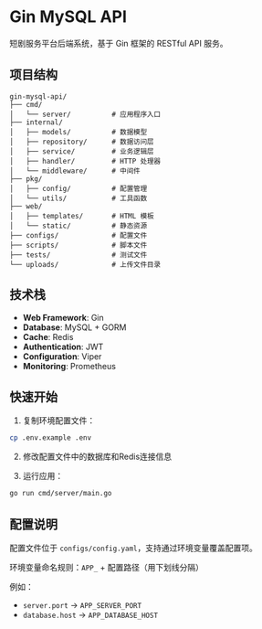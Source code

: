 # Gin MySQL API

短剧服务平台后端系统，基于 Gin 框架的 RESTful API 服务。

## 项目结构

```
gin-mysql-api/
├── cmd/
│   └── server/          # 应用程序入口
├── internal/
│   ├── models/          # 数据模型
│   ├── repository/      # 数据访问层
│   ├── service/         # 业务逻辑层
│   ├── handler/         # HTTP 处理器
│   └── middleware/      # 中间件
├── pkg/
│   ├── config/          # 配置管理
│   └── utils/           # 工具函数
├── web/
│   ├── templates/       # HTML 模板
│   └── static/          # 静态资源
├── configs/             # 配置文件
├── scripts/             # 脚本文件
├── tests/               # 测试文件
└── uploads/             # 上传文件目录
```

## 技术栈

- **Web Framework**: Gin
- **Database**: MySQL + GORM
- **Cache**: Redis
- **Authentication**: JWT
- **Configuration**: Viper
- **Monitoring**: Prometheus

## 快速开始

1. 复制环境配置文件：
```bash
cp .env.example .env
```

2. 修改配置文件中的数据库和Redis连接信息

3. 运行应用：
```bash
go run cmd/server/main.go
```

## 配置说明

配置文件位于 `configs/config.yaml`，支持通过环境变量覆盖配置项。

环境变量命名规则：`APP_` + 配置路径（用下划线分隔）

例如：
- `server.port` -> `APP_SERVER_PORT`
- `database.host` -> `APP_DATABASE_HOST`